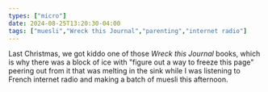 ```yaml
---
types: ["micro"]
date: 2024-08-25T13:20:30-04:00
tags: ["muesli","Wreck this Journal","parenting","internet radio"]
---
```

Last Christmas, we got kiddo one of those *Wreck this Journal* books, which is why there was a block of ice with "figure out a way to freeze this page" peering out from it that was melting in the sink while I was listening to French internet radio and making a batch of muesli this afternoon.
